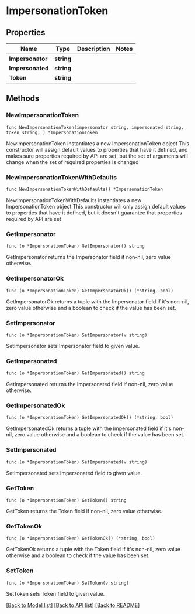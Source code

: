 # ImpersonationToken

## Properties

Name | Type | Description | Notes
------------ | ------------- | ------------- | -------------
**Impersonator** | **string** |  | 
**Impersonated** | **string** |  | 
**Token** | **string** |  | 

## Methods

### NewImpersonationToken

`func NewImpersonationToken(impersonator string, impersonated string, token string, ) *ImpersonationToken`

NewImpersonationToken instantiates a new ImpersonationToken object
This constructor will assign default values to properties that have it defined,
and makes sure properties required by API are set, but the set of arguments
will change when the set of required properties is changed

### NewImpersonationTokenWithDefaults

`func NewImpersonationTokenWithDefaults() *ImpersonationToken`

NewImpersonationTokenWithDefaults instantiates a new ImpersonationToken object
This constructor will only assign default values to properties that have it defined,
but it doesn't guarantee that properties required by API are set

### GetImpersonator

`func (o *ImpersonationToken) GetImpersonator() string`

GetImpersonator returns the Impersonator field if non-nil, zero value otherwise.

### GetImpersonatorOk

`func (o *ImpersonationToken) GetImpersonatorOk() (*string, bool)`

GetImpersonatorOk returns a tuple with the Impersonator field if it's non-nil, zero value otherwise
and a boolean to check if the value has been set.

### SetImpersonator

`func (o *ImpersonationToken) SetImpersonator(v string)`

SetImpersonator sets Impersonator field to given value.


### GetImpersonated

`func (o *ImpersonationToken) GetImpersonated() string`

GetImpersonated returns the Impersonated field if non-nil, zero value otherwise.

### GetImpersonatedOk

`func (o *ImpersonationToken) GetImpersonatedOk() (*string, bool)`

GetImpersonatedOk returns a tuple with the Impersonated field if it's non-nil, zero value otherwise
and a boolean to check if the value has been set.

### SetImpersonated

`func (o *ImpersonationToken) SetImpersonated(v string)`

SetImpersonated sets Impersonated field to given value.


### GetToken

`func (o *ImpersonationToken) GetToken() string`

GetToken returns the Token field if non-nil, zero value otherwise.

### GetTokenOk

`func (o *ImpersonationToken) GetTokenOk() (*string, bool)`

GetTokenOk returns a tuple with the Token field if it's non-nil, zero value otherwise
and a boolean to check if the value has been set.

### SetToken

`func (o *ImpersonationToken) SetToken(v string)`

SetToken sets Token field to given value.



[[Back to Model list]](../README.md#documentation-for-models) [[Back to API list]](../README.md#documentation-for-api-endpoints) [[Back to README]](../README.md)


